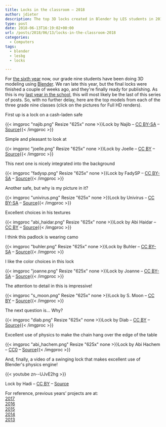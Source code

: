 ```yaml
---
title: Locks in the classroom – 2018
author: jdieter
description: The top 3D locks created in Blender by LES students in 2018
type: post
date: 2018-06-13T16:19:02+00:00
url: /posts/2018/06/13/locks-in-the-classroom-2018
categories:
  - Computers
tags:
  - blender
  - lesbg
  - locks

---
```

For [the sixth year][1] now, our grade nine students have been doing 3D modeling using [Blender][2]. We ran late this year, but the final locks were finished a couple of weeks ago, and they're finally ready for publishing. As this is my [last year in the school][5], this will most likely be the last of this series of posts. So, with no further delay, here are the top models from each of the three grade nine classes (click on the pictures for Full HD renders).

First up is a lock on a cash-laden safe

{{< imgproc "najib.png" Resize "625x" none >}}Lock by Najib &#8211; <a href="http://creativecommons.org/licenses/by-sa/4.0/">CC BY-SA</a> &#8211; <a href="najib.blend">Source</a>{{< /imgproc >}}
&nbsp;

Simple and pleasant to look at

{{< imgproc "joelle.png" Resize "625x" none >}}Lock by Joelle &#8211; <a href="http://creativecommons.org/licenses/by/4.0/">CC BY</a> &#8211; <a href="joelle.blend">Source</a>{{< /imgproc >}}
&nbsp;

This next one is nicely integrated into the background

{{< imgproc "fadysp.png" Resize "625x" none >}}Lock by FadySP &#8211; <a href="http://creativecommons.org/licenses/by-sa/4.0/">CC BY-SA</a> &#8211; <a href="fadysp.blend">Source</a>{{< /imgproc >}}
&nbsp;

Another safe, but why is my picture in it?

{{< imgproc "univirus.png" Resize "625x" none >}}Lock by Univirus &#8211; <a href="http://creativecommons.org/licenses/by-sa/4.0/">CC BY-SA</a> &#8211; <a href="univirus.blend">Source</a>{{< /imgproc >}}
&nbsp;

Excellent choices in his textures

{{< imgproc "abi_haidar.png" Resize "625x" none >}}Lock by Abi Haidar &#8211; <a href="http://creativecommons.org/licenses/by/4.0/">CC BY</a> &#8211; <a href="abi_haidar.blend">Source</a>{{< /imgproc >}}
&nbsp;

I think this padlock is wearing camo

{{< imgproc "buhler.png" Resize "625x" none >}}Lock by Buhler &#8211; <a href="http://creativecommons.org/licenses/by-sa/4.0/">CC BY-SA</a> &#8211; <a href="buhler.blend">Source</a>{{< /imgproc >}}
&nbsp;

I like the color choices in this lock

{{< imgproc "joanne.png" Resize "625x" none >}}Lock by Joanne &#8211; <a href="http://creativecommons.org/licenses/by-sa/4.0/">CC BY-SA</a> &#8211; <a href="joanne.blend">Source</a>{{< /imgproc >}}
&nbsp;

The attention to detail in this is impressive!

{{< imgproc "s_moon.png" Resize "625x" none >}}Lock by S. Moon &#8211; <a href="http://creativecommons.org/licenses/by/4.0/">CC BY</a> &#8211; <a href="s_moon.blend">Source</a>{{< /imgproc >}}
&nbsp;

The next question is... Why?

{{< imgproc "diab.png" Resize "625x" none >}}Lock by Diab &#8211; <a href="http://creativecommons.org/licenses/by/4.0/">CC BY</a> &#8211; <a href="diab.blend">Source</a>{{< /imgproc >}}
&nbsp;

Excellent use of physics to make the chain hang over the edge of the table

{{< imgproc "abi_hachem.png" Resize "625x" none >}}Lock by Abi Hachem &#8211; <a href="http://creativecommons.org/publicdomain/zero/1.0/">CC0</a> &#8211; <a href="abi_hachem.blend">Source</a>{{< /imgproc >}}
&nbsp;

And, finally, a video of a swinging lock that makes excellent use of Blender's physics engine!

{{< youtube zn--UJvE2hg >}}

Lock by Hadi &#8211; [CC BY][3] &#8211; [Source][4]

<div id="links">
  For reference, previous years&#8217; projects are at:<br /> <a href="/posts/2017/05/31/locks-in-the-classroom-2017">2017</a><br /> <a href="/posts/2016/03/31/locks-in-the-classroom-2016">2016</a><br /> <a href="/posts/2015/03/31/locks-in-the-classroom-2015">2015</a><br /> <a href="/posts/2014/03/31/locks-in-the-classroom-2014">2014</a><br /> <a href="/posts/2013/03/21/locks-in-the-classroom">2013</a>
</div>

 [1]: #links
 [2]: http://www.blender.org/
 [3]: http://creativecommons.org/licenses/by/4.0/
 [4]: hadi.blend
 [5]: /posts/2017/10/31/changes-ahead/